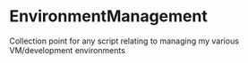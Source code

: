 # EnvironmentManagement

Collection point for any script relating to managing my various VM/development environments
